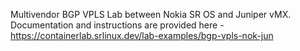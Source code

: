 Multivendor BGP VPLS Lab between Nokia SR OS and Juniper vMX.
Documentation and instructions are provided here - https://containerlab.srlinux.dev/lab-examples/bgp-vpls-nok-jun